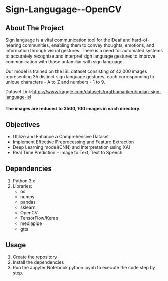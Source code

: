 # Sign-Langugage--OpenCV

## About The Project
 Sign language is a vital communication tool for the Deaf and hard-of-hearing communities,
 enabling them to convey thoughts, emotions, and information through visual gestures.
 There is a need for automated systems to accurately recognize and interpret sign language
 gestures to improve communication with those unfamiliar with sign language.
 
 Our model is trained on the ISL dataset consisting of 42,000 images representing 35 distinct
 sign language gestures, each corresponding to unique characters - A to Z and numbers - 1 to 9.
 
 Dataset Link:https://www.kaggle.com/datasets/prathumarikeri/indian-sign-language-isl
 
 #### The images are reduced to 3500, 100 images in each directory.
 
 ## Objectives
 - Utilize and Enhance a Comprehensive Dataset
 - Implement Effective Preprocessing and Feature Extraction
 - Deep Learning model(CNN) and interpretation using XAI
 - Real Time Prediction - Image to Text, Text to Speech

## Dependencies

1. Python 3.x
2. Libraries:
   - os
   - numpy
   - pandas
   - sklearn
   - OpenCV
   - TensorFlow/Keras
   - mediapipe
   - gtts

## Usage

1. Create the repository
2. Install the dependencies
3. Run the Jupyter Notebook python.ipynb to execute the code step by step.
   

 
 
